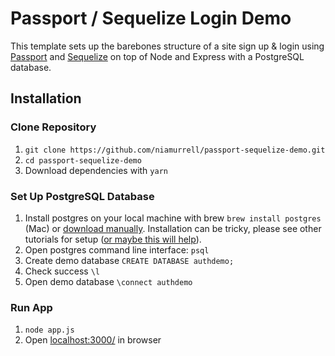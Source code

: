 # Passport / Sequelize Login Demo

This template sets up the barebones structure of a site sign up & login using [Passport](http://passportjs.org/) and [Sequelize](http://sequelizejs.com/) on top of Node and Express with a PostgreSQL database.

## Installation

### Clone Repository

1. `git clone https://github.com/niamurrell/passport-sequelize-demo.git`
2. `cd passport-sequelize-demo`
3. Download dependencies with `yarn`

### Set Up PostgreSQL Database

1. Install postgres on your local machine with brew `brew install postgres` (Mac) or [download manually](https://www.postgresql.org/download/). Installation can be tricky, please see other tutorials for setup ([or maybe this will help](https://niamurrell.github.io/daily/2017/07/14/postgres-success/)).
2. Open postgres command line interface: `psql`
3. Create demo database `CREATE DATABASE authdemo;`
4. Check success `\l`
5. Open demo database `\connect authdemo`

### Run App

1. `node app.js`
2. Open [localhost:3000/](http://localhost:3000/) in browser
